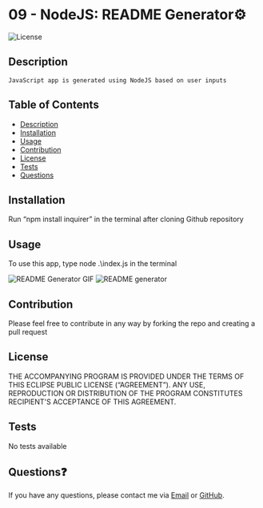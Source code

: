# 09 - NodeJS: README Generator⚙️
![License](https://img.shields.io/badge/License-Eclipse-red)

## Description
```
JavaScript app is generated using NodeJS based on user inputs 
```
## Table of Contents
*  [Description](#description)
*  [Installation](#installation)
*  [Usage](#usage)
*  [Contribution](#contribution)
*  [License](#license)
*  [Tests](#tests)
*  [Questions](#questions)

## Installation
Run “npm install inquirer” in the terminal after cloning Github repository

## Usage
To use this app, type node .\index.js in the terminal 

![README Generator GIF](https://user-images.githubusercontent.com/93589073/153795747-fdd4441c-c2cf-4517-9f50-7609111e6991.gif)
![README generator](https://user-images.githubusercontent.com/93589073/153795752-3d4517b3-5ca8-435a-9c45-725b1bf5592e.PNG)

## Contribution
Please feel free to contribute in any way by forking the repo and creating a pull request

## License
THE ACCOMPANYING PROGRAM IS PROVIDED UNDER THE TERMS OF THIS ECLIPSE PUBLIC LICENSE (“AGREEMENT”). ANY USE, REPRODUCTION OR DISTRIBUTION OF THE PROGRAM CONSTITUTES RECIPIENT'S ACCEPTANCE OF THIS AGREEMENT.

## Tests
No tests available

## Questions❓
If you have any questions, please contact me via [Email](mailto:liz.mackle@outlook.com) or [GitHub](https://github.com/LizMackle).

